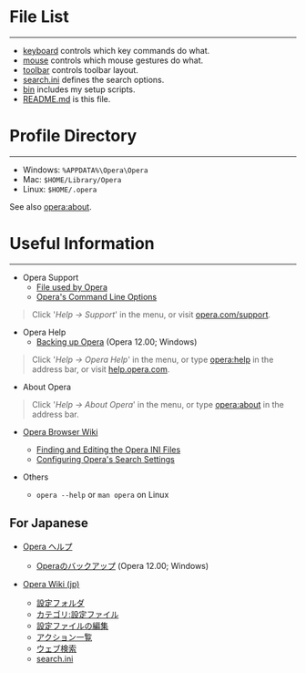 # File List
* * *

- [keyboard](.opera/tree/master/keyboard) controls which key commands do what.
- [mouse](.opera/tree/master/mouse) controls which mouse gestures do what.
- [toolbar](.opera/tree/master/toolbar) controls toolbar layout.
- [search.ini](.opera/tree/master/search.ini) defines the search options.
- [bin](.opera/blob/master/bin) includes my setup scripts.
- [README.md](.opera/blob/master/README.md) is this file.


# Profile Directory
* * *

- Windows: `%APPDATA%\Opera\Opera`
- Mac: `$HOME/Library/Opera`
- Linux: `$HOME/.opera`

See also [opera:about](opera:about).


# Useful Information
* * *


- Opera Support
    - [File used by Opera](http://www.opera.com/docs/operafiles)
    - [Opera's Command Line Options](http://www.opera.com/docs/switches)

> Click '_Help -> Support_' in the menu, or visit [opera.com/support](http://www.opera.com/support).

- Opera Help
    - [Backing up Opera](http://help.opera.com/Windows/12.00/en/backup.html) (Opera 12.00; Windows)

> Click '_Help -> Opera Help_' in the menu, or type [opera:help](opera:help) in the address bar, or visit [help.opera.com](http://help.opera.com).

- About Opera

> Click '_Help -> About Opera_' in the menu, or type [opera:about](opera:about) in the address bar.


- [Opera Browser Wiki](http://operawiki.info)
    - [Finding and Editing the Opera INI Files](http://operawiki.info/EditingINIFiles)
    - [Configuring Opera's Search Settings](http://operawiki.info/SearchInOpera)

- Others
    - `opera --help` or `man opera` on Linux


## For Japanese

- [Opera ヘルプ](http://help.opera.com)
    - [Operaのバックアップ](http://help.opera.com/Windows/12.00/ja/backup.html) (Opera 12.00; Windows)

- [Opera Wiki (jp)](http://ja.opera-wiki.com)
    - [設定フォルダ](http://ja.opera-wiki.com/設定フォルダ)
    - [カテゴリ:設定ファイル](http://ja.opera-wiki.com/カテゴリ:設定ファイル)
    - [設定ファイルの編集](http://ja.opera-wiki.com/設定ファイルの編集)
    - [アクション一覧](http://ja.opera-wiki.com/アクション一覧)
    - [ウェブ検索](http://ja.opera-wiki.com/ウェブ検索)
    - [search.ini](http://ja.opera-wiki.com/search.ini)
